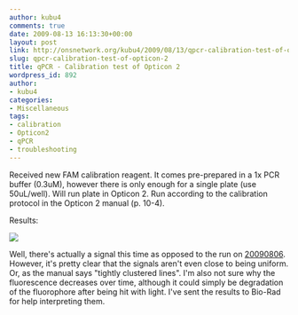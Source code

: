```yaml
---
author: kubu4
comments: true
date: 2009-08-13 16:13:30+00:00
layout: post
link: http://onsnetwork.org/kubu4/2009/08/13/qpcr-calibration-test-of-opticon-2/
slug: qpcr-calibration-test-of-opticon-2
title: qPCR - Calibration test of Opticon 2
wordpress_id: 892
author:
- kubu4
categories:
- Miscellaneous
tags:
- calibration
- Opticon2
- qPCR
- troubleshooting
---
```


Received new FAM calibration reagent. It comes pre-prepared in a 1x PCR buffer (0.3uM), however there is only enough for a single plate (use 50uL/well). Will run plate in Opticon 2. Run according to the calibration protocol in the Opticon 2 manual (p. 10-4).

Results:

![](http://eagle.fish.washington.edu/Arabidopsis/20090813%20Calibration%20Test.jpg)

Well, there's actually a signal this time as opposed to the run on [20090806](/Sam%27s+Working+Notebook+Jun-Aug+2009#sjw20090806). However, it's pretty clear that the signals aren't even close to being uniform. Or, as the manual says "tightly clustered lines". I'm also not sure why the fluorescence decreases over time, although it could simply be degradation of the fluorophore after being hit with light. I've sent the results to Bio-Rad for help interpreting them.
